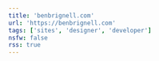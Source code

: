 ```yaml
---
title: 'benbrignell.com'
url: 'https://benbrignell.com'
tags: ['sites', 'designer', 'developer']
nsfw: false
rss: true
---
```

